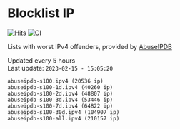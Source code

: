 # Blocklist IP

[![Hits](https://hits.seeyoufarm.com/api/count/incr/badge.svg?url=https%3A%2F%2Fgithub.com%2Fborestad%2Fblocklist-ip%2F&count_bg=%2379C83D&title_bg=%23555555&icon=&icon_color=%23E7E7E7&title=hits&edge_flat=false)](https://hits.seeyoufarm.com)  ![CI](https://img.shields.io/github/workflow/status/borestad/blocklist-ip/CI?style=flat-square)

Lists with worst IPv4 offenders, provided by [AbuseIPDB](https://www.abuseipdb.com/)

<!-- FOOTER-PLACEHOLDER -->
Updated every 5 hours<br>
Last update: `2023-02-15 - 15:05:20`
```
abuseipdb-s100.ipv4 (20536 ip)
abuseipdb-s100-1d.ipv4 (40260 ip)
abuseipdb-s100-2d.ipv4 (48807 ip)
abuseipdb-s100-3d.ipv4 (53446 ip)
abuseipdb-s100-7d.ipv4 (64822 ip)
abuseipdb-s100-30d.ipv4 (104907 ip)
abuseipdb-s100-all.ipv4 (210157 ip)
```
